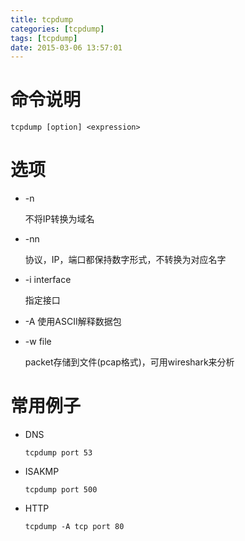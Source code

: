 ```yaml
---
title: tcpdump
categories: [tcpdump]
tags: [tcpdump]
date: 2015-03-06 13:57:01
---
```


# 命令说明

    tcpdump [option] <expression>

# 选项

-   -n

    不将IP转换为域名

-   -nn

    协议，IP，端口都保持数字形式，不转换为对应名字

-   -i interface

    指定接口

-   -A 使用ASCII解释数据包

-   -w file

    packet存储到文件(pcap格式)，可用wireshark来分析

# 常用例子

-   DNS

        tcpdump port 53

-   ISAKMP

        tcpdump port 500

-   HTTP

        tcpdump -A tcp port 80
